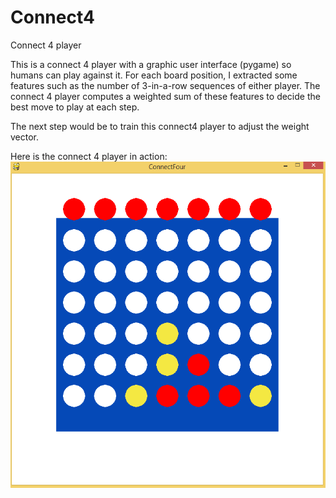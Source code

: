 # Connect4
Connect 4 player

This is a connect 4 player with a graphic user interface (pygame) so humans can play against it. For each board position, I extracted some features such as the number of 3-in-a-row sequences of either player. The connect 4 player computes a weighted sum of these features to decide the best move to play at each step.

The next step would be to train this connect4 player to adjust the weight vector.

Here is the connect 4 player in action:
![Screenshot](screenshot.png)
